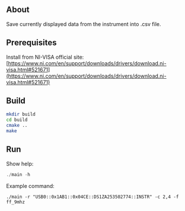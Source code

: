 ## About

Save currently displayed data from the instrument into .csv file.

## Prerequisites

Install from NI-VISA official site: [https://www.ni.com/en/support/downloads/drivers/download.ni-visa.html#521671](https://www.ni.com/en/support/downloads/drivers/download.ni-visa.html#521671)

## Build

```bash
mkdir build
cd build
cmake ..
make
```

## Run

Show help:

```c
./main -h
```

Example command:

```
./main -r "USB0::0x1AB1::0x04CE::DS1ZA253502774::INSTR" -c 2,4 -f ff_9mhz
```
